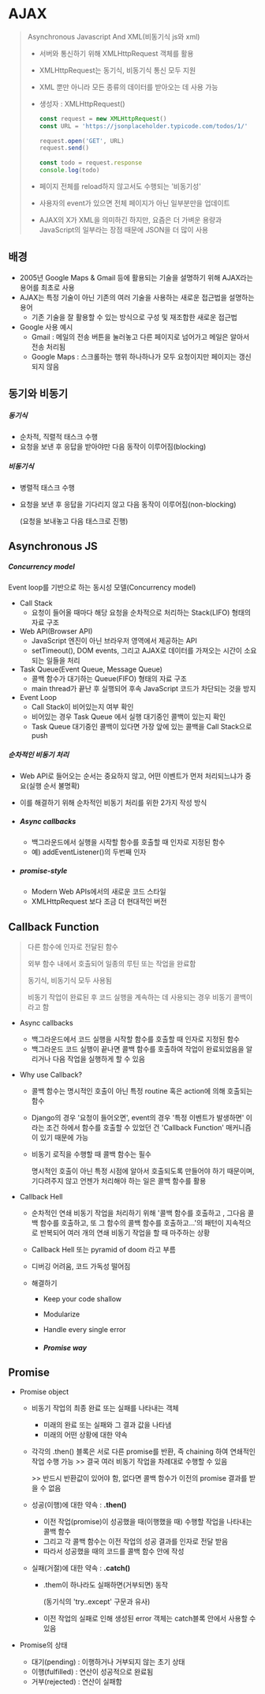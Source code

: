 # AJAX

>Asynchronous Javascript And XML(비동기식 js와 xml)
>
>- 서버와 통신하기 위해 XMLHttpRequest 객체를 활용
>
>  - XMLHttpRequest는 동기식, 비동기식 통신 모두 지원
>
>  - XML 뿐만 아니라 모든 종류의 데이터를 받아오는 데 사용 가능
>
>  - 생성자 : XMLHttpRequest()
>
>    ```js
>    const request = new XMLHttpRequest()
>    const URL = 'https://jsonplaceholder.typicode.com/todos/1/'
>          
>    request.open('GET', URL)
>    request.send()
>          
>    const todo = request.response
>    console.log(todo)
>    ```
>
>    
>
>- 페이지 전체를 reload하지 않고서도 수행되는 '비동기성'
>
>  - 사용자의 event가 있으면 전체 페이지가 아닌 일부분만을 업데이트
>
>- AJAX의 X가 XML을 의미하긴 하지만, 요즘은 더 가벼운 용량과 JavaScript의 일부라는 장점 때문에 JSON을 더 많이 사용



## 배경

- 2005년 Google Maps & Gmail 등에 활용되는 기술을 설명하기 위해 AJAX라는 용어를 최초로 사용
- AJAX는 특정 기술이 아닌 기존의 여러 기술을 사용하는 새로운 접근법을 설명하는 용어
  - 기존 기술을 잘 활용할 수 있는 방식으로 구성 및 재조합한 새로운 접근법
- Google 사용 예시
  - Gmail : 메일의 전송 버튼을 눌러놓고 다른 페이지로 넘어가고 메일은 알아서 전송 처리됨
  - Google Maps : 스크롤하는 행위 하나하나가 모두 요청이지만 페이지는 갱신되지 않음



## 동기와 비동기

##### 동기식

- 순차적, 직렬적 태스크 수행
- 요청을 보낸 후 응답을 받아야만 다음 동작이 이루어짐(blocking)

##### 비동기식

- 병렬적 태스크 수행

- 요청을 보낸 후 응답을 기다리지 않고 다음 동작이 이루어짐(non-blocking)

  (요청을 보내놓고 다음 태스크로 진행)



## Asynchronous JS

##### Concurrency model

Event loop를 기반으로 하는 동시성 모델(Concurrency model)

- Call Stack
  - 요청이 들어올 때마다 해당 요청을 순차적으로 처리하는 Stack(LIFO) 형태의 자료 구조
- Web API(Browser API)
  - JavaScript 엔진이 아닌 브라우저 영역에서 제공하는 API
  - setTimeout(), DOM events, 그리고 AJAX로 데이터를 가져오는 시간이 소요되는 일들을 처리
- Task Queue(Event Queue, Message Queue)
  - 콜백 함수가 대기하는 Queue(FIFO) 형태의 자료 구조
  - main thread가 끝난 후 실행되어 후속 JavaScript 코드가 차단되는 것을 방지
- Event Loop
  - Call Stack이 비어있는지 여부 확인
  - 비어있는 경우 Task Queue 에서 실행 대기중인 콜백이 있는지 확인
  - Task Queue 대기중인 콜백이 있다면 가장 앞에 있는 콜백을 Call Stack으로 push



##### 순차적인 비동기 처리

- Web API로 들어오는 순서는 중요하지 않고, 어떤 이벤트가 먼저 처리되느냐가 중요(실행 순서 불명확)

- 이를 해결하기 위해 순차적인 비동기 처리를 위한 2가지 작성 방식

- ##### Async callbacks

  - 백그라운드에서 실행을 시작할 함수를 호출할 때 인자로 지정된 함수
  - 예) addEventListener()의 두번째 인자

- ##### promise-style

  - Modern Web APIs에서의 새로운 코드 스타일
  - XMLHttpRequest 보다 조금 더 현대적인 버전



## Callback Function

> 다른 함수에 인자로 전달된 함수
>
> 외부 함수 내에서 호출되어 일종의 루틴 또는 작업을 완료함
>
> 동기식, 비동기식 모두 사용됨
>
> 비동기 작업이 완료된 후 코드 실행을 계속하는 데 사용되는 경우 비동기 콜백이라고 함

- Async callbacks

  - 백그라운드에서 코드 실행을 시작할 함수를 호출할 때 인자로 지정된 함수
  - 백그라운드 코드 실행이 끝나면 콜백 함수를 호출하여 작업이 완료되었음을 알리거나 다음 작업을 실행하게 할 수 있음

- Why use Callback?

  - 콜백 함수는 명시적인 호출이 아닌 특정 routine 혹은 action에 의해 호출되는 함수

  - Django의 경우 '요청이 들어오면', event의 경우 '특정 이벤트가 발생하면' 이라는 조건 하에서 함수를 호출할 수 있었던 건 'Callback Function' 매커니즘이 있기 때문에 가능

  - 비동기 로직을 수행할 때 콜백 함수는 필수

    명시적인 호출이 아닌 특정 시점에 알아서 호출되도록 만들어야 하기 때문이며, 기다려주지 않고 언젠가 처리해야 하는 일은 콜백 함수를 활용

- Callback Hell

  - 순차적인 연쇄 비동기 작업을 처리하기 위해 '콜백 함수를 호출하고 , 그다음 콜백 함수를 호출하고, 또 그 함수의 콜백 함수를 호출하고...'의 패턴이 지속적으로 반복되어  여러 개의 연쇄 비동기 작업을 할 때 마주하는 상황

  - Callback Hell 또는 pyramid of doom 라고 부름

  - 디버깅 어려움, 코드 가독성 떨어짐

  - 해결하기

    - Keep your code shallow

    - Modularize

    - Handle every single error

    - ##### Promise way



## Promise

- Promise object

  - 비동기 작업의 최종 완료 또는 실패를 나타내는 객체

    - 미래의 완료 또는 실패와 그 결과 값을 나타냄
    - 미래의 어떤 상황에 대한 약속

  - 각각의 .then() 블록은 서로 다른 promise를 반환, 즉 chaining 하여 연쇄적인 작업 수행 가능 >> 결국 여러 비동기 작업을 차례대로 수행할 수 있음

    \>> 반드시 반환값이 있어야 함, 없다면 콜백 함수가 이전의 promise 결과를 받을 수 없음

  - 성공(이행)에 대한 약속 : <b>.then()</b>

    - 이전 작업(promise)이 성공했을 때(이행했을 때) 수행할 작업을 나타내는 콜백 함수
    - 그리고 각 콜백 함수는 이전 작업의 성공 결과를 인자로 전달 받음
    - 따라서 성공했을 때의 코드를 콜백 함수 안에 작성

  - 실패(거절)에 대한 약속 : <b>.catch()</b>

    - .them이 하나라도 실패하면(거부되면) 동작

      (동기식의 'try..except' 구문과 유사)

    - 이전 작업의 실패로 인해 생성된 error 객체는 catch블록 안에서 사용할 수 있음

- Promise의 상태

  - 대기(pending) : 이행하거나 거부되지 않는 초기 상태
  - 이행(fulfilled) : 연산이 성공적으로 완료됨
  - 거부(rejected) : 연산이 실패함
